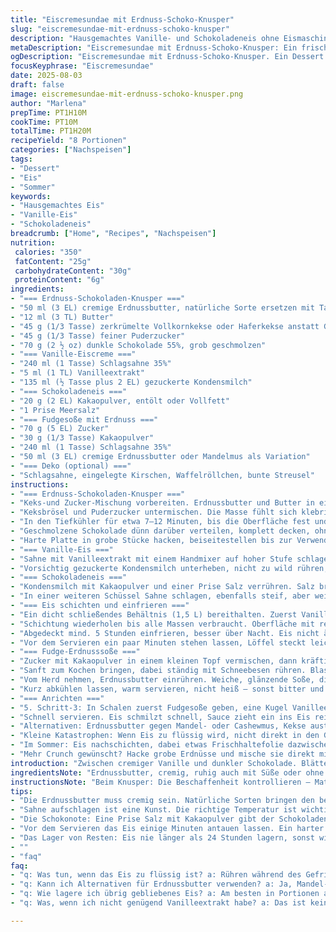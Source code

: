 ```yaml
---
title: "Eiscremesundae mit Erdnuss-Schoko-Knusper"
slug: "eiscremesundae-mit-erdnuss-schoko-knusper"
description: "Hausgemachtes Vanille- und Schokoladeneis ohne Eismaschine, geschichtet mit knackigen Erdnuss-Schokoladenstückchen. Saucerig, cremig, mit selbstgemachter Fudge-Erdnusssoße. Ein Dessert, das still steht ohne Sorbetière, dafür mit Gefühl für Konsistenz und Temperatur. Perfekt fürs Frühstück? Nein, eher für Momente, wo die Küche nach Kakao und Erdnussbutter duftet und der Löffel nie stillsteht."
metaDescription: "Eiscremesundae mit Erdnuss-Schoko-Knusper: Ein frisches, cremiges Dessert ohne Eismaschine, das Ihr Herz und Ihren Gaumen erfreut"
ogDescription: "Eiscremesundae mit Erdnuss-Schoko-Knusper. Ein Dessert voller Geschmack: Schichten von Eis und crunchy Erdnuss-Schokolade, perfekt für warme Tage"
focusKeyphrase: "Eiscremesundae"
date: 2025-08-03
draft: false
image: eiscremesundae-mit-erdnuss-schoko-knusper.png
author: "Marlena"
prepTime: PT1H10M
cookTime: PT10M
totalTime: PT1H20M
recipeYield: "8 Portionen"
categories: ["Nachspeisen"]
tags:
- "Dessert"
- "Eis"
- "Sommer"
keywords:
- "Hausgemachtes Eis"
- "Vanille-Eis"
- "Schokoladeneis"
breadcrumb: ["Home", "Recipes", "Nachspeisen"]
nutrition: 
 calories: "350"
 fatContent: "25g"
 carbohydrateContent: "30g"
 proteinContent: "6g"
ingredients:
- "=== Erdnuss-Schokoladen-Knusper ==="
- "50 ml (3 EL) cremige Erdnussbutter, natürliche Sorte ersetzen mit Tahini möglich"
- "12 ml (3 TL) Butter"
- "45 g (1/3 Tasse) zerkrümelte Vollkornkekse oder Haferkekse anstatt Graham"
- "45 g (1/3 Tasse) feiner Puderzucker"
- "70 g (2 ½ oz) dunkle Schokolade 55%, grob geschmolzen"
- "=== Vanille-Eiscreme ==="
- "240 ml (1 Tasse) Schlagsahne 35%"
- "5 ml (1 TL) Vanilleextrakt"
- "135 ml (½ Tasse plus 2 EL) gezuckerte Kondensmilch"
- "=== Schokoladeneis ==="
- "20 g (2 EL) Kakaopulver, entölt oder Vollfett"
- "1 Prise Meersalz"
- "=== Fudgesoße mit Erdnuss ==="
- "70 g (5 EL) Zucker"
- "30 g (1/3 Tasse) Kakaopulver"
- "240 ml (1 Tasse) Schlagsahne 35%"
- "50 ml (3 EL) cremige Erdnussbutter oder Mandelmus als Variation"
- "=== Deko (optional) ==="
- "Schlagsahne, eingelegte Kirschen, Waffelröllchen, bunte Streusel"
instructions:
- "=== Erdnuss-Schokoladen-Knusper ==="
- "Keks-und Zucker-Mischung vorbereiten. Erdnussbutter und Butter in einer mikrowellenfesten Schüssel 20 Sekunden sanft erwärmen. Nicht flüssig werden lassen! Butter soll nur köcheln, nicht brennen. Mit einem Löffel schnell durchrühren danach."
- "Keksbrösel und Puderzucker untermischen. Die Masse fühlt sich klebrig, fast sandig an. Mit einem Winkelspatel auf ein mit Pergamentpapier oder Silikon ausgelegtes Backblech streichen. Dicke ca. 6 mm, nicht dicker, sonst friert nicht vernünftig durch."
- "In den Tiefkühler für etwa 7–12 Minuten, bis die Oberfläche fest und leicht matt wird. Nicht zu lange, sonst wird das Ganze brüchig. Prüfen: Fingerabdruck soll nach leichtem Drücken sichtbar bleiben."
- "Geschmolzene Schokolade dünn darüber verteilen, komplett decken, ohne Löcher. Nochmals kaltstellen für 7 Minuten. Haltbarkeit: Im Tiefkühler locker zwei Wochen im luftdicht verschlossenen Behälter."
- "Harte Platte in grobe Stücke hacken, beiseitestellen bis zur Verwendung."
- "=== Vanille-Eis ==="
- "Sahne mit Vanilleextrakt mit einem Handmixer auf hoher Stufe schlagen, bis cremige Spitzen stehen. Nicht überschlagen - steril schnittfest muss es sein, nicht körnig."
- "Vorsichtig gezuckerte Kondensmilch unterheben, nicht zu wild rühren, sonst fällt Sahne zurück. Mischung fühlt sich dicht, aber luftig an. Kältegefühl am Mundstück ankündigen."
- "=== Schokoladeneis ==="
- "Kondensmilch mit Kakaopulver und einer Prise Salz verrühren. Salz bringt Tiefe, unerlässlich, sonst schokoladige Sackgasse."
- "In einer weiteren Schüssel Sahne schlagen, ebenfalls steif, aber weich, dann gemischte Kondensmilch-Kakao-Masse unterheben. Alles mit großer, langsamer Bewegung vermengen. Keine Eile, seid sanft – sonst Wasser."
- "=== Eis schichten und einfrieren ==="
- "Ein dicht schließendes Behältnis (1,5 L) bereithalten. Zuerst Vanilleeis in Löffeln hinein, dann Schokoladenmasse darauf geben, nicht zu dünn. Erdnuss-Schoko-Knusper drüberstreuen. Nicht quetschen, sonst verliert's Luft."
- "Schichtung wiederholen bis alle Massen verbraucht. Oberfläche mit restlichen Knusperstücken bedecken."
- "Abgedeckt mind. 5 Stunden einfrieren, besser über Nacht. Eis nicht älter als 24 Stunden lagern, wird sonst wässrig und trocken zugleich."
- "Vor dem Servieren ein paar Minuten stehen lassen, Löffel steckt leichter rein, Eis weist kleine Kristalle auf – nicht zu weich."
- "=== Fudge-Erdnusssoße ==="
- "Zucker mit Kakaopulver in einem kleinen Topf vermischen, dann kräftig mit Sahne glattrühren, bevor Hitze ankommt, sonst Klümpchen."
- "Sanft zum Kochen bringen, dabei ständig mit Schneebesen rühren. Blasen fangen an, dickt ein. Nicht zu stark kochen, sonst verbrannt/schleimig."
- "Vom Herd nehmen, Erdnussbutter einrühren. Weiche, glänzende Soße, die eine dünne Schicht hinterlässt, wenn man sie mit dem Löffel anhebt."
- "Kurz abkühlen lassen, warm servieren, nicht heiß – sonst bitter und zu flüssig."
- "=== Anrichten ==="
- "5. Schritt-3: In Schalen zuerst Fudgesoße geben, eine Kugel Vanilleeis drauf, dann Sauce, darauf Schokoladeneis. Obendrauf Deko: Sahne, Kirschen, Waffeln und bunte Streusel."
- "Schnell servieren. Eis schmilzt schnell, Sauce zieht ein ins Eis rein."
- "Alternativen: Erdnussbutter gegen Mandel- oder Cashewmus, Kekse austauschen gegen Nussbrösel. Kakaopulver ruhig mal durch Carob ersetzen, noch süßer, ohne Bitterstoffe."
- "Kleine Katastrophen: Wenn Eis zu flüssig wird, nicht direkt in den Gefrierschrank – etwas Rühren während Gefrieren hilft Luft reinzubringen."
- "Im Sommer: Eis nachschichten, dabei etwas Frischhaltefolie dazwischen, falls es zu schnell antaut."
- "Mehr Crunch gewünscht? Hacke grobe Erdnüsse und mische sie direkt mit der Schokoladen-Erdnussmasse für extra Biss."
introduction: "Zwischen cremiger Vanille und dunkler Schokolade. Blättert man zwischen Eisschichten, knistert die Erdnuss-Schoko-Knusper, kühl und knackig, Eis bedeckt mit samtiger Soße. Kein Eismaschinen-Drama, sondern mit Gefühl für dicke Sahne und einen Hauch Vanille. Geduld beim Schichten, langsame Kühle. Die Mischung macht die Sinne wach. Erdnussbutter als Geheimwaffe. Vor Jahren dachte ich, Sorbetière? Braucht's nicht. Nur die richtige Reihenfolge, Timing und Respekt vor Sahne. Keinen Zucker sparen. Jeder Löffel, eine kleine Geschichte vom Knistern, Schmelzen, Abschlecken."
ingredientsNote: "Erdnussbutter, cremig, ruhig auch mit Süße oder ohne Salz, je nachdem, was der Kühlschrank gibt. Statt Graham-Keks mag ich Haferkekse, mehr Biss, rustikal. Puderzucker fein gesiebt, sonst klumpt's. Kakaopulver: entölt für intensive Bitternis, Vollfett wenn es samtiger sein soll. Kondensmilch muss gesüßt sein, sonst verrinnt das Eis, aufpassen. Butter nicht flüssig werden lassen, lieber etwas länger rühren, als zu heiß machen. Schokolade besser grob hacken, beim Einschmelzen auf niedriger Temperatur Geduld haben. Für Soße: Zucker und Kakao zuerst trocken vermischen, sonst verklumpt's, ein bisschen wie flüssiger Schokoteppich. Erdnussbutter in Soße braucht Wärmezustand, aber nie kochen, sonst trennt sich alles. Allgemein: Tiefkühler auf -18 °C, nicht wärmer. Behältnisse nur sauber und trocken, sonst riecht Eis fremd."
instructionsNote: "Beim Knusper: Die Beschaffenheit kontrollieren – Matte Oberfläche, leicht klebrig, nicht klebrig-kompakt. Für Schokoladenüberzug gut temperieren: Anlauftemperatur ist wichtig, sonst bricht die Schokolade später. Beim Sahne schlagen: Auf hohe Stufe, schauen dass Spitzen nie körnig oder trocken werden, sonst bricht die Creme im Eis zusammen. Kondensmilch erst stapeln, sonst fällt alles zusammen. Eis schichten mit Löffel, nicht stampfen. Erst Schichten trocken, dann Knusper, sonst matschig. Soße ständig rühren beim Erhitzen – Zucker setzt sich schnell ab. Niemals laufen lassen, sonst wird sie matt und körnig. Zum Servieren: Eis mindestens 5 Minuten antauen lassen, sonst eisst Löffel an. Wenn gefroren hart, erst Raumtemperatur fühlen, bevor man anschneidet. Übrig gebliebenes Eis am besten in Portionen einfrieren, sonst verflüssigt es bei häufigem Öffnen. Zeit spielt hier keine Rolle. Kochen ist fühlen, riechen, beobachten."
tips:
- "Die Erdnussbutter muss cremig sein. Natürliche Sorten bringen den besten Geschmack. Alternativen sind Tahini oder Mandelmus. Für mehr Crunch grobe Erdnüsse direkt in die Schokoladenmasse mischen. Der Keksboden sollte nicht zu dick sein, sonst wird er beim Einfrieren brüchig. Ich schlage vor, die Keksbrösel gut mit Puderzucker zu vermischen, bevor es zum Erdnussbutter kommt."
- "Sahne aufschlagen ist eine Kunst. Die richtige Temperatur ist wichtig. Kalte Schüssel verwenden. Wenn die Sahne zu warm ist, wird sie nicht steif. Nicht länger schlagen als nötig. Manchmal eine Prise Salz hinzugeben, das aktiviert den Geschmack. Ich erlebe oft, dass mithilfe eines Handmixers es gleichmäßiger wird. Geduld gehört dazu."
- "Die Schokonote: Eine Prise Salz mit Kakaopulver gibt der Schokoladenmasse Tiefe. Das ist entscheidend. Auch bei der Fudgesoße, rühren, rühren - es dürfen keine Klumpen entstehen. Den Zucker und Kakaopulver immer zuerst trocken vermischen. Kochen auf niedriger Stufe, damit es nicht brennt. Kein Hochdrücken der Hitze, sonst wird es klumpig."
- "Vor dem Servieren das Eis einige Minuten antauen lassen. Ein harter Block ist schwer zu löffeln. Achte auf kleine Kristalle im Eis. Wenn es zu weich ist, könnte es wässrig werden. Besser etwas warten, das Eis soll sich gut löffeln lassen. Im Sommer bei der Hitze, das Eis lieber in Schichten zubereiten, frisch halten mit Folie. Das bewahrt die Konsistenz."
- "Das Lager von Resten: Eis nie länger als 24 Stunden lagern, sonst wird's matschig. Ich teile ungenutztes Eis in Portionen ein, dann wird nichts verloren. Frisch bleibt's länger. Vor dem nächsten Verzehr einfach an die Zimmertemperatur gewöhnen. Niemals zu viel öffnen, Hitze lässt's schmelzen."
- ""
- "faq"
faq:
- "q: Was tun, wenn das Eis zu flüssig ist? a: Rühren während des Gefrierens hilft, Luft einzubringen. Wenn es zu weich wird, nicht direkt in den Gefrierer packen. Eine Stunde im Kühlschrank kann helfen."
- "q: Kann ich Alternativen für Erdnussbutter verwenden? a: Ja, Mandel- oder Cashewmus geht absolut. Aber: Bei Mandelmus mehr Geduld haben, weil es eine andere Konsistenz hat. Es klebt mehr oder weniger."
- "q: Wie lagere ich übrig gebliebenes Eis? a: Am besten in Portionen aufteilen. Das hilft, die Konsistenz zu bewahren. Im Gefrierbehälter gut verschließen, damit es nicht schmeckt."
- "q: Was, wenn ich nicht genügend Vanilleextrakt habe? a: Das ist kein großes Problem. Stattdessen etwas Vanillepulver nutzen. Die Schokoladen- und Erdnussnoten überdecken den Mangel."

---
```

